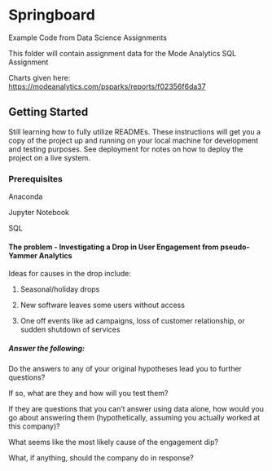 # Springboard
Example Code from Data Science Assignments

This folder will contain assignment data for
the Mode Analytics SQL Assignment

Charts given here: https://modeanalytics.com/psparks/reports/f02356f6da37

## Getting Started

Still learning how to fully utilize READMEs.
These instructions will get you a copy of the project up and running on your local machine for development and testing purposes. See deployment for notes on how to deploy the project on a live system.

### Prerequisites

Anaconda

Jupyter Notebook

SQL

#### The problem - Investigating a Drop in User Engagement from pseudo-Yammer Analytics

Ideas for causes in the drop include:

1. Seasonal/holiday drops

2. New software leaves some users without access

3. One off events like ad campaigns, loss of customer relationship, or sudden shutdown of services





##### Answer the following:

Do the answers to any of your original hypotheses lead you to further questions?

If so, what are they and how will you test them?

If they are questions that you can’t answer using data alone, how would you go about answering them (hypothetically, assuming you actually worked at this company)?

What seems like the most likely cause of the engagement dip?

What, if anything, should the company do in response?

